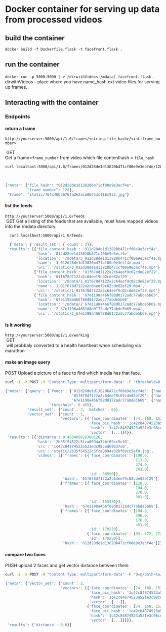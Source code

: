 # Docker container for serving up data from processed videos

## build the container
```docker build -f Dockerfile.flask -t facefront.flask .```

## run the container
```docker run -p 5000:5000 [-v /dirwithVideos:/mdata] facefront.flask``` . 
dirwithVideos - place where you have name_hash.ext video files for serving up frames.  

## Interacting with the container

### Endpoints



#### return a frame
```http://yourserver:5000/api/1.0/frames/<string:file_hash>/<int:frame_number>```  

  GET  
  Get a frame=`frame_number` from video which file contenthash = `file_hash`.  
  
```bash
curl localhost:5000/api/1.0/frames/012d28de1d13820b471cf00e9e3ecf4e/128
```
  
```javascript
{"meta": {"file_hash": "012d28de1d13820b471cf00e9e3ecf4e", 
          "frame_number": 128}, 
 "frame": "static/764346b3676fa262acb06753c116c923.jpg"}
```
  
#### list the feeds
```http://yourserver:5000/api/1.0/feeds```  
  GET
  Get a listing of the feeds that are available, must have mapped videos into the /mdata directory.
  
```bash
  curl localhost:5000/api/1.0/feeds
```
  
```javascript
  {'meta': {'result_set': {'count': 3}},
 'results': [{'file_content_hash': '012d28de1d13820b471cf00e9e3ecf4e',
              'hash': '012d28de1d13820b471cf00e9e3ecf4e',
              'location': '/mdata/3_012d28de1d13820b471cf00e9e3ecf4e.mp4',
              'name': '3_012d28de1d13820b471cf00e9e3ecf4e.mp4',
              'uri': '/static/3_012d28de1d13820b471cf00e9e3ecf4e.mp4'},
             {'file_content_hash': '01f678d7122a2c64eef9c02cde82ef29',
              'hash': '01f678d7122a2c64eef9c02cde82ef29',
              'location': '/mdata/1_01f678d7122a2c64eef9c02cde82ef29.mp4',
              'name': '1_01f678d7122a2c64eef9c02cde82ef29.mp4',
              'uri': '/static/1_01f678d7122a2c64eef9c02cde82ef29.mp4'},
             {'file_content_hash': '67e1198a466f88d0172adc77abde5b69',
              'hash': '67e1198a466f88d0172adc77abde5b69',
              'location': '/mdata/2_67e1198a466f88d0172adc77abde5b69.mp4',
              'name': '2_67e1198a466f88d0172adc77abde5b69.mp4',
              'uri': '/static/2_67e1198a466f88d0172adc77abde5b69.mp4'}]}

```
#### is it working
```http://yourserver:5000/api/1.0/working```  
  GET  
  will probbaly converted to a health heartbeat when scheduling via marathon  
  
#### make an image query
  POST
  Upload a picture of a face to find which media has that face.
  
```bash
curl -i -X POST -H "Content-Type: multipart/form-data" -F "threshold=0.35" -F "0=@/dir/to/file.jpg" http://localhost:5000/api/1.0/results/matches
```     

```javascript
{'meta': {'query': {'feeds': {'012d28de1d13820b471cf00e9e3ecf4e': {'name': 'BTTF3_012d28de1d13820b471cf00e9e3ecf4e.mp4'},
                              '01f678d7122a2c64eef9c02cde82ef29': {'name': 'BTTF1_01f678d7122a2c64eef9c02cde82ef29.mp4'},
                              '67e1198a466f88d0172adc77abde5b69': {'name': 'BTTF2_67e1198a466f88d0172adc77abde5b69.mp4'}},
                    'threshold': 0.465},
          'result_set': {'count': 3, 'matches': 65},
          'vector_set': {'count': 1,
                         'vectors': [{'face_coordinates': [74, 168, 152, 91],
                                      'face_pic_hash': '1c42c84874523a521e3c98ced69537a0',
                                      'hash': '1c42c84874523a521e3c98ced69537a0',
                                      'vector': [...]}]}},
 'results': [{'distance': 0.463400028360126,
              'hash': '2b35f54522c5fca0894a32bf69cc5ef0',
              'src': '1c42c84874523a521e3c98ced69537a0',
              'uri': 'static/2b35f54522c5fca0894a32bf69cc5ef0.jpg',
              'videos': [{'frames': [{'face_coordinates': [100.0,
                                                           113.0,
                                                           274.0,
                                                           243.0],
                                      'id': 88590}],
                          'hash': '01f678d7122a2c64eef9c02cde82ef29'},
                         {'frames': [{'face_coordinates': [128.0,
                                                           194.0,
                                                           278.0,
                                                           301.0],
                                      'id': 155430}],
                          'hash': '67e1198a466f88d0172adc77abde5b69'},
                         {'frames': [{'face_coordinates': [104.0,
                                                           396.0,
                                                           176.0,
                                                           451.0],
                                      'id': 170220},
                                     {'face_coordinates': [93, 472, 172, 415],
                                      'id': 170250}],
                          'hash': '012d28de1d13820b471cf00e9e3ecf4e'}]}]}
```

#### compare two faces
  PUSH
  upload 2 faces and get vector distance between them
   
```bash
curl -i -X POST -H "Content-Type: multipart/form-data" -F "0=@/path/to/face1.jpg"  -F "1=@/path/to/face2.jpg"  http://localhost:5000/api/1.0/results/comparisons
```

```javascript
{'meta': {'vector_set': {'count': 2,
                         'vectors': [{'face_coordinates': [74, 168, 152, 91],
                                      'face_pic_hash': '1c42c84874523a521e3c98ced69537a0',
                                      'hash': '1c42c84874523a521e3c98ced69537a0',
                                      'vector': [...]},
                                     {'face_coordinates': [74, 168, 152, 91],
                                      'face_pic_hash': '1c42c84874523a521e3c98ced69537a0',
                                      'hash': '1c42c84874523a521e3c98ced69537a0',
                                      'vector': [...]}]}},
 'results': {'distance': 0.0}}
```




